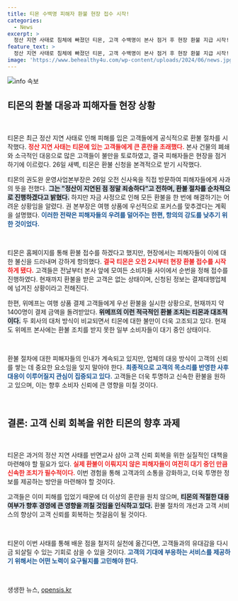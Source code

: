 ```yaml
---
title: 티몬 수백명 피해자 환불 현장 접수 시작!
categories:
  - News
excerpt: >
  정산 지연 사태로 침체에 빠졌던 티몬, 고객 수백명이 본사 점거 후 현장 환불 지급 시작! 권도완 본부장, 여행 상품에 집중 중이라며 사과. 불만沸沸, 위메프와 대조되는 티몬의 무대응은 소비자들의 분노를 촉발했다.
feature_text: >
  정산 지연 사태로 침체에 빠졌던 티몬, 고객 수백명이 본사 점거 후 현장 환불 지급 시작! 권도완 본부장, 여행 상품에 집중 중이라며 사과. 불만沸沸, 위메프와 대조되는 티몬의 무대응은 소비자들의 분노를 촉발했다.
image: 'https://www.behealthy4u.com/wp-content/uploads/2024/06/news.jpg'
---
```


<p><img src="https://www.behealthy4u.com/wp-content/uploads/2024/06/news.jpg" alt="info 속보" /></p>

<h2 data-ke-size="size26">티몬의 환불 대응과 피해자들 현장 상황</h2>

<p data-ke-size="size16">&nbsp;</p>

<p>티몬은 최근 정산 지연 사태로 인해 피해를 입은 고객들에게 공식적으로 환불 절차를 시작했다. <b><span style="color: #ee2323;">정산 지연 사태는 티몬에 있는 고객들에게 큰 혼란을 초래했다.</span></b> 본사 건물의 폐쇄와 소극적인 대응으로 많은 고객들이 불만을 토로하였고, 결국 피해자들은 현장을 점거하기에 이르렀다. 26일 새벽, 티몬은 환불 신청을 본격적으로 받기 시작했다.</p>

<p>티몬의 권도완 운영사업본부장은 26일 오전 신사옥을 직접 방문하여 피해자들에게 사과의 뜻을 전했다. <b><span style="background-color: #21538527;">그는 "정산이 지연된 점 정말 죄송하다"고 전하며, 환불 절차를 순차적으로 진행하겠다고 밝혔다.</span></b> 하지만 자금 사정으로 인해 모든 환불을 한 번에 해결하기는 어려운 상황임을 알렸다. 권 본부장은 여행 상품에 우선적으로 포커스를 맞추겠다는 계획을 설명했다. <b><span style="color: #1a5490;">이러한 전략은 피해자들의 우려를 덜어주는 한편, 항의의 강도를 낮추기 위한 것이었다.</span></b></p>

<p data-ke-size="size16">&nbsp;</p>

<p>티몬은 홈페이지를 통해 환불 접수를 하겠다고 했지만, 현장에서는 피해자들이 이에 대한 불신을 드러내며 강하게 항의했다. <b><span style="color: #ee2323;">결국 티몬은 오전 2시부터 현장 환불 접수를 시작하게 됐다.</span></b> 고객들은 전날부터 본사 앞에 모여든 소비자들 사이에서 순번을 정해 접수를 진행하였다. 현재까지 환불을 받은 고객은 없는 상태이며, 신청된 정보는 결제대행업체에 넘겨진 상황이라고 전해진다.</p>

<p>한편, 위메프는 여행 상품 결제 고객들에게 우선 환불을 실시한 상황으로, 현재까지 약 1400명이 결제 금액을 돌려받았다. <b><span style="background-color: #21538527;">위메프의 이런 적극적인 환불 조치는 티몬과 대조적이다.</span></b> 두 회사의 대처 방식이 비교되면서 티몬에 대한 불만이 더욱 고조되고 있다. 현재도 위메프 본사에는 환불 조치를 받지 못한 일부 소비자들이 대기 중인 상태이다.</p>

<p data-ke-size="size16">&nbsp;</p>

<p>환불 절차에 대한 피해자들의 인내가 계속되고 있지만, 업체의 대응 방식이 고객의 신뢰를 쌓는 데 중요한 요소임을 잊지 말아야 한다. <b><span style="color: #1a5490;">최종적으로 고객의 목소리를 반영한 사후 대응이 이루어질지 관심이 집중되고 있다.</span></b> 고객들은 더욱 투명하고 신속한 환불을 원하고 있으며, 이는 향후 소비자 신뢰에 큰 영향을 미칠 것이다. </p>

<p data-ke-size="size16">&nbsp;</p>

<h2 data-ke-size="size26">결론: 고객 신뢰 회복을 위한 티몬의 향후 과제</h2>

<p data-ke-size="size16">&nbsp;</p>

<p>티몬은 과거의 정산 지연 사태를 반면교사 삼아 고객 신뢰 회복을 위한 실질적인 대책을 마련해야 할 필요가 있다. <b><span style="color: #ee2323;">실제 환불이 이뤄지지 않은 피해자들이 여전히 대기 중인 만큼 신속한 조치가 필수적이다.</span></b> 이번 경험을 통해 고객과의 소통을 강화하고, 더욱 투명한 정보를 제공하는 방안을 마련해야 할 것이다.</p>

<p>고객들은 이미 피해를 입었기 때문에 더 이상의 혼란을 원치 않으며, <b><span style="background-color: #21538527;">티몬의 적절한 대응 여부가 향후 경영에 큰 영향을 끼칠 것임을 인식하고 있다.</span></b> 환불 절차의 개선과 고객 서비스의 향상이 고객 신뢰를 회복하는 첫걸음이 될 것이다.</p>

<p data-ke-size="size16">&nbsp;</p>

<p>티몬이 이번 사태를 통해 배운 점을 철저히 실천에 옮긴다면, 고객들과의 유대감을 다시금 되살릴 수 있는 기회로 삼을 수 있을 것이다. <b><span style="color: #1a5490;">고객의 기대에 부응하는 서비스를 제공하기 위해서는 어떤 노력이 요구될지를 고민해야 한다.</span></b> </p>

<p data-ke-size="size16">&nbsp;</p>
생생한 뉴스, <a href="https://opensis.kr" rel="dofollow">opensis.kr</a>



